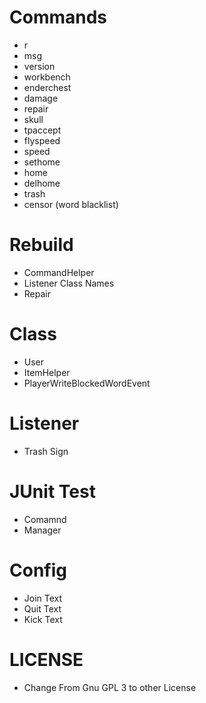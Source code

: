 # Commands

* r
* msg
* version
* workbench
* enderchest
* damage
* repair
* skull
* tpaccept
* flyspeed
* speed
* sethome
* home
* delhome
* trash
* censor (word blacklist)

# Rebuild

* CommandHelper
* Listener Class Names
* Repair

# Class

* User
* ItemHelper
* PlayerWriteBlockedWordEvent

# Listener

* Trash Sign

# JUnit Test

* Comamnd
* Manager

# Config

* Join Text
* Quit Text
* Kick Text

# LICENSE 

* Change From Gnu GPL 3 to other License 